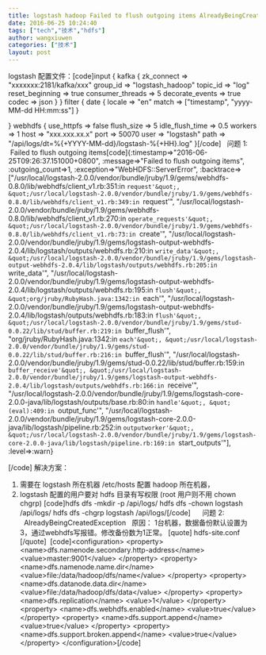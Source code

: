 ```yaml
---
title: logstash hadoop Failed to flush outgoing items AlreadyBeingCreatedException
date: 2016-06-25 10:24:40
tags: ["tech","技术","hdfs"]
author: wangxiuwen
categories: ["技术"]
layout: post
---
```


logstash 配置文件：[code]input {
    kafka {
        zk_connect =&gt; &quot;xxxxxxx:2181/kafka/xxx&quot;
        group_id =&gt; &quot;logstash_hadoop&quot;
        topic_id =&gt; &quot;log&quot;
        reset_beginning =&gt; true
        consumer_threads =&gt; 5
        decorate_events =&gt; true
        codec =&gt; json
    }
}
filter {
   date {
            locale =&gt; &quot;en&quot;
            match =&gt; [&quot;timestamp&quot;, &quot;yyyy-MM-dd HH:mm:ss&quot;]
        }
  
}
 webhdfs {
            use_httpfs =&gt; false
            flush_size =&gt; 5
            idle_flush_time =&gt; 0.5
            workers =&gt; 1
            host =&gt; &quot;xxx.xxx.xx.x&quot;
            port =&gt; 50070
            user =&gt; &quot;logstash&quot;
            path =&gt; &quot;/api/logs/dt=%{+YYYY-MM-dd}/logstash-%{+HH}.log&quot;
        }[/code]
 
问题 1:  Failed to flush outgoing items[code]{:timestamp=&gt;&quot;2016-06-25T09:26:37.151000+0800&quot;, :message=&gt;&quot;Failed to flush outgoing items&quot;, :outgoing_count=&gt;1, :exception=&gt;&quot;WebHDFS::ServerError&quot;, :backtrace=&gt;[&quot;/usr/local/logstash-2.0.0/vendor/bundle/jruby/1.9/gems/webhdfs-0.8.0/lib/webhdfs/client_v1.rb:351:in `request'&quot;, &quot;/usr/local/logstash-2.0.0/vendor/bundle/jruby/1.9/gems/webhdfs-0.8.0/lib/webhdfs/client_v1.rb:349:in `request'&quot;, &quot;/usr/local/logstash-2.0.0/vendor/bundle/jruby/1.9/gems/webhdfs-0.8.0/lib/webhdfs/client_v1.rb:270:in `operate_requests'&quot;, &quot;/usr/local/logstash-2.0.0/vendor/bundle/jruby/1.9/gems/webhdfs-0.8.0/lib/webhdfs/client_v1.rb:73:in `create'&quot;, &quot;/usr/local/logstash-2.0.0/vendor/bundle/jruby/1.9/gems/logstash-output-webhdfs-2.0.4/lib/logstash/outputs/webhdfs.rb:210:in `write_data'&quot;, &quot;/usr/local/logstash-2.0.0/vendor/bundle/jruby/1.9/gems/logstash-output-webhdfs-2.0.4/lib/logstash/outputs/webhdfs.rb:205:in `write_data'&quot;, &quot;/usr/local/logstash-2.0.0/vendor/bundle/jruby/1.9/gems/logstash-output-webhdfs-2.0.4/lib/logstash/outputs/webhdfs.rb:195:in `flush'&quot;, &quot;org/jruby/RubyHash.java:1342:in `each'&quot;, &quot;/usr/local/logstash-2.0.0/vendor/bundle/jruby/1.9/gems/logstash-output-webhdfs-2.0.4/lib/logstash/outputs/webhdfs.rb:183:in `flush'&quot;, &quot;/usr/local/logstash-2.0.0/vendor/bundle/jruby/1.9/gems/stud-0.0.22/lib/stud/buffer.rb:219:in `buffer_flush'&quot;, &quot;org/jruby/RubyHash.java:1342:in `each'&quot;, &quot;/usr/local/logstash-2.0.0/vendor/bundle/jruby/1.9/gems/stud-0.0.22/lib/stud/buffer.rb:216:in `buffer_flush'&quot;, &quot;/usr/local/logstash-2.0.0/vendor/bundle/jruby/1.9/gems/stud-0.0.22/lib/stud/buffer.rb:159:in `buffer_receive'&quot;, &quot;/usr/local/logstash-2.0.0/vendor/bundle/jruby/1.9/gems/logstash-output-webhdfs-2.0.4/lib/logstash/outputs/webhdfs.rb:166:in `receive'&quot;, &quot;/usr/local/logstash-2.0.0/vendor/bundle/jruby/1.9/gems/logstash-core-2.0.0-java/lib/logstash/outputs/base.rb:80:in `handle'&quot;, &quot;(eval):409:in `output_func'&quot;, &quot;/usr/local/logstash-2.0.0/vendor/bundle/jruby/1.9/gems/logstash-core-2.0.0-java/lib/logstash/pipeline.rb:252:in `outputworker'&quot;, &quot;/usr/local/logstash-2.0.0/vendor/bundle/jruby/1.9/gems/logstash-core-2.0.0-java/lib/logstash/pipeline.rb:169:in `start_outputs'&quot;], :level=&gt;:warn}

[/code]
解决方案：
1. 需要在 logstash 所在机器 /etc/hosts 配置 hadoop 所在机器，
2. logstash 配置的用户要对 hdfs 目录有写权限 (root 用户则不用 chown chgrp)
[code]hdfs dfs -mkdir -p /api/logs/
hdfs dfs -chown logstash /api/logs/
hdfs dfs -chgrp logstash /api/logs/[/code]
 
 
 问题 2:   AlreadyBeingCreatedException
 
原因：
1台机器，数据备份默认设置为3，通过webhdfs写报错。修改备份数为1正常。
[quote]
hdfs-site.conf
[/quote]
 [code]&lt;configuration&gt;
    &lt;property&gt;
        &lt;name&gt;dfs.namenode.secondary.http-address&lt;/name&gt;
        &lt;value&gt;master:9001&lt;/value&gt;
    &lt;/property&gt;
    &lt;property&gt;
        &lt;name&gt;dfs.namenode.name.dir&lt;/name&gt;
        &lt;value&gt;file:/data/hadoop/dfs/name&lt;/value&gt;
    &lt;/property&gt;
    &lt;property&gt;
        &lt;name&gt;dfs.datanode.data.dir&lt;/name&gt;
        &lt;value&gt;file:/data/hadoop/dfs/data&lt;/value&gt;
    &lt;/property&gt;
    &lt;property&gt;
        &lt;name&gt;dfs.replication&lt;/name&gt;
        &lt;value&gt;1&lt;/value&gt;
    &lt;/property&gt;
        &lt;property&gt;
                &lt;name&gt;dfs.webhdfs.enabled&lt;/name&gt;
                &lt;value&gt;true&lt;/value&gt;
        &lt;/property&gt;
        &lt;property&gt;
                &lt;name&gt;dfs.support.append&lt;/name&gt;
                &lt;value&gt;true&lt;/value&gt;
        &lt;/property&gt;
        &lt;property&gt;
                &lt;name&gt;dfs.support.broken.append&lt;/name&gt;
                &lt;value&gt;true&lt;/value&gt;
        &lt;/property&gt;
&lt;/configuration&gt;[/code]
 
 